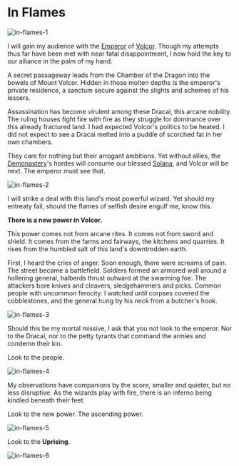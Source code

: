 # In Flames

<img src="https://d2hl7maqck52px.cloudfront.net/main-story/08-uprising/in-flames-1.webp" alt="in-flames-1" class="center">

I will gain my audience with the [Emperor](https://legendarystories.net/heroes-of-rathe/emperor-about.html) of [Volcor](https://legendarystories.net/world-of-rathe/volcor/volcor.html). Though my attempts thus far have been met with near fatal disappointment, I now hold the key to our alliance in the palm of my hand.

A secret passageway leads from the Chamber of the Dragon into the bowels of Mount Volcor. Hidden in those molten depths is the emperor's private residence, a sanctum secure against the slights and schemes of his lessers.

Assassination has become virulent among these Dracai, this arcane nobility. The ruling houses fight fire with fire as they struggle for dominance over this already fractured land. I had expected Volcor's politics to be heated. I did not expect to see a Dracai melted into a puddle of scorched fat in her own chambers.

They care for nothing but their arrogant ambitions. Yet without allies, the [Demonastery](https://legendarystories.net/world-of-rathe/demonastery/demonastery.html)'s hordes will consume our blessed [Solana](https://legendarystories.net/world-of-rathe/solana/solana.html), and Volcor will be next. The emperor must see that.

<img src="https://d2hl7maqck52px.cloudfront.net/main-story/08-uprising/in-flames-2.webp" alt="in-flames-2" class="center">

I will strike a deal with this land's most powerful wizard. Yet should my entreaty fail, should the flames of selfish desire engulf me, know this.

**There is a new power in Volcor.**

This power comes not from arcane rites. It comes not from sword and shield. It comes from the farms and fairways, the kitchens and quarries. It rises from the humbled salt of this land's downtrodden earth.

First, I heard the cries of anger. Soon enough, there were screams of pain. The street became a battlefield. Soldiers formed an armored wall around a hollering general, halberds thrust outward at the swarming foe. The attackers bore knives and cleavers, sledgehammers and picks. Common people with uncommon ferocity. I watched until corpses covered the cobblestones, and the general hung by his neck from a butcher's hook.

<img src="https://d2hl7maqck52px.cloudfront.net/main-story/08-uprising/in-flames-3.webp" alt="in-flames-3" class="center">

Should this be my mortal missive, I ask that you not look to the emperor. Nor to the Dracai, nor to the petty tyrants that command the armies and condemn their kin.

Look to the people.

<img src="https://d2hl7maqck52px.cloudfront.net/main-story/08-uprising/in-flames-4.webp" alt="in-flames-4" class="center">

My observations have companions by the score, smaller and quieter, but no less disruptive. As the wizards play with fire, there is an inferno being kindled beneath their feet.

Look to the new power. The ascending power.

<img src="https://d2hl7maqck52px.cloudfront.net/main-story/08-uprising/in-flames-5.webp" alt="in-flames-5" class="center">

Look to the **Uprising**.

<img src="https://d2hl7maqck52px.cloudfront.net/main-story/08-uprising/in-flames-6.webp" alt="in-flames-6" class="center">
